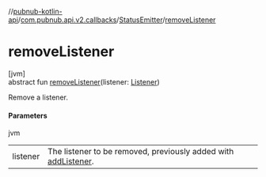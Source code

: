 //[pubnub-kotlin-api](../../../index.md)/[com.pubnub.api.v2.callbacks](../index.md)/[StatusEmitter](index.md)/[removeListener](remove-listener.md)

# removeListener

[jvm]\
abstract fun [removeListener](remove-listener.md)(listener: [Listener](../../../../../pubnub-kotlin/pubnub-kotlin-core-api/pubnub-kotlin-core-api/com.pubnub.api.callbacks/-listener/index.md))

Remove a listener.

#### Parameters

jvm

| | |
|---|---|
| listener | The listener to be removed, previously added with [addListener](add-listener.md). |
